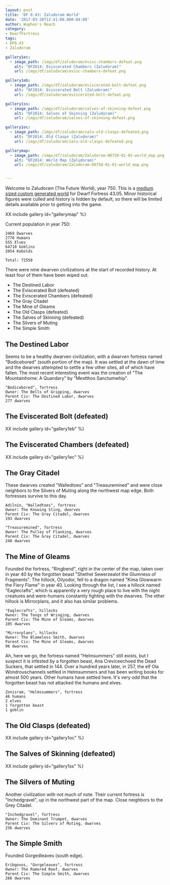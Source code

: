 ```yaml
---
layout: post
title: 'DF 0.43: Zaludoram World'
date: '2017-03-20T12:41:00.000-04:00'
author: Wuphon's Reach
category:
- DwarfFortress
tags:
- DF0.43
- Zaludoram

gallery1ec:
  - image_path: /imgs/df/zaludoram/evisc-chambers-defeat.png
    alt: "DF2014: Eviscerated Chambers (Zaludoram)"
    url: /imgs/df/zaludoram/evisc-chambers-defeat.png

gallery1eb:
  - image_path: /imgs/df/zaludoram/eviscerated-bolt-defeat.png
    alt: "DF2014: Eviscerated Bolt (Zaludoram)"
    url: /imgs/df/zaludoram/eviscerated-bolt-defeat.png

gallery1ss:
  - image_path: /imgs/df/zaludoram/salves-of-skinning-defeat.png
    alt: "DF2014: Salves of Skinning (Zaludoram)"
    url: /imgs/df/zaludoram/salves-of-skinning-defeat.png

gallery1oc:
  - image_path: /imgs/df/zaludoram/zalu-old-clasps-defeated.png
    alt: "DF2014: Old Clasps (Zaludoram)"
    url: /imgs/df/zaludoram/zalu-old-clasps-defeated.png

gallerymap:
  - image_path: /imgs/df/zaludoram/Zaludoram-00750-01-01-world_map.png
    alt: "DF2014: World Map (Zaludoram)"
    url: /imgs/df/zaludoram/Zaludoram-00750-01-01-world_map.png


---
```


Welcome to Zaludoram (The Future World), year 750.  This is a [medium sized custom generated world](/blog/imgs/df/zaludoram/Zaludoram-world_gen_param.txt) for Dwarf Fortress 43.05.  Minor historical figures were culled and history is hidden by default, so there will be limited details available prior to getting into the game.

XX include gallery id="gallerymap" %}

Current population in year 750:

    2469 Dwarves
	2770 Humans
	555 Elves
	64710 Goblins
	2054 Kobolds

	Total: 72558

There were nine dwarven civilizations at the start of recorded history.  At least four of them have been wiped out.

- The Destined Labor
- The Eviscerated Bolt (defeated)
- The Eviscerated Chambers (defeated)
- The Gray Citadel
- The Mine of Gleams
- The Old Clasps (defeated)
- The Salves of Skinning (defeated)
- The Silvers of Muting
- The Simple Smith

## The Destined Labor

Seems to be a healthy dwarven civilization, with a dwarven fortress named "Bodicebored" (south portion of the map).  It was settled at the dawn of time and the dwarves attempted to settle a few other sites, all of which have fallen.  The most recent interesting event was the creation of "The Mountainhome: A Quandary" by "Mestthos Sanctumwhip". 

    "Bodicebored", fortress
	Owner: The Bells of Gripping, dwarves
	Parent Civ: The Destined Labor, dwarves
	277 dwarves

## The Eviscerated Bolt (defeated)

XX include gallery id="gallery1eb" %}

## The Eviscerated Chambers (defeated)

XX include gallery id="gallery1ec" %}

## The Gray Citadel

These dwarves created "Walledtoes" and "Treasuremined" and were close neighbors to the Silvers of Muting along the northwest map edge.  Both fortresses survive to this day.

    Adilnin, "Walledtoes", fortress
	Owner: The Knowing Sling, dwarves
	Parent Civ: The Gray Citadel, dwarves
	193 dwarves

    "Treasuremined", fortress
	Owner: The Pulley of Flanking, dwarves
	Parent Civ: The Gray Citadel, dwarves
	248 dwarves

## The Mine of Gleams

Founded the fortress, "Ringbend", right in the center of the map, taken over in year 40 by the forgotten beast "Shethel Sewerzealot the Glumness of Fragments".  The hillock, Oilyodor, fell to a dragon named "Kima Glowwarm the Fiery Flame" in year 40.  Looking through the list, I see a hillock named "Eaglecrafts", which is apparently a very rough place to live with the night creatures and were-humans constantly fighting with the dwarves.  The other hillock is Mirrorplans, and it also has similar problems.

    "Eaglecrafts", hillocks
	Owner: The Tongs of Wringing, dwarves
	Parent Civ: The Mine of Gleams, dwarves
	105 dwarves

    "Mirrorplans", hillocks
	Owner: The Blameless Smith, dwarves
	Parent Civ: The Mine of Gleams, dwarves
	96 dwarves

Ah, here we go, the fortress named "Helmsummers" still exists, but I suspect it is infested by a forgotten beast, Ana Creviceechoed the Dead Suckers, that settled in 144.  Over a hundred years later, in 257, the elf Ola Wondrouschannels settled in Helmsummers and has been writing books for almost 500 years.  Other humans have settled here.  It's very odd that the forgotten beast has not attacked the humans and elves.

    Zonisram, "Helmssummers", fortress
	46 humans
	2 elves
	1 forgotten beast
	1 goblin

## The Old Clasps (defeated)

XX include gallery id="gallery1oc" %}

## The Salves of Skinning (defeated)

XX include gallery id="gallery1ss" %}

## The Silvers of Muting

Another civilization with not much of note.  Their current fortress is "Inchedgravel", up in the northwest part of the map.  Close neighbors to the Grey Citadel.

    "Inchedgravel", fortress
	Owner: The Dominant Trumpet, dwarves
	Parent Civ: The Silvers of Muting, dwarves
	256 dwarves

## The Simple Smith

Founded Gorgedleaves (south edge).

    Eribgovos, "Gorgeleaves", fortress
	Owner: The Rumored Roof, dwarves
	Parent Civ: The Simple Smith, dwarves
	266 dwarves
